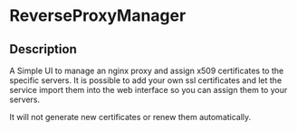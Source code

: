# ReverseProxyManager

## Description
A Simple UI to manage an nginx proxy and assign x509 certificates to the specific servers.
It is possible to add your own ssl certificates and let the service import them into the web interface so you can assign them to your servers.

It will not generate new certificates or renew them automatically. 

